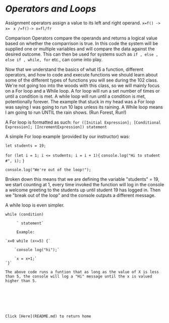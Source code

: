# ***Operators and Loops***

Assignment operators assign a value to its left and right operand. 
`x=f() -> x= `
`x /=f()-> x=fl/fr`

Comparison Operators compare the operands and returns a logical value based on whether the comparrison is true. In this code the system will be supplied one or multiple variables and will compare the data against the desired outcome. This can then be used for systems such as `if , else , else if , while, for` etc., can come into play. 

Now that we understand the basics of what IS a function, different operators, and how to code and execute functions we should learn about some of the different types of functions you will see during the 102 class. We're not going too into the woods with this class, so we will mainly focus on a For loop and a While loop. A for loop will run a set number of times or until a condition is met. A while loop will run until a condition is met, potentionally forever. The example that stuck in my head was a For loop was saying I was going to run 10 laps unless its raining. A While loop means I am going to run UNTIL the rain shows. (Run Forest, Run!)
 
 A For loop is formatted as such:
    `for ([Initial Expression]; [Conditional Expression]; [IncrementExpression]) statement`
   
   A simple For loop example (provided by our instructor) was:
   
   `let students = 19;`

   `for (let i = 1; i <= students; i = i + 1){`
        `console.log("Hi to student #", i);`
   `}`

   `console.log("We're out of the loop!");`
   
   Broken down this means that we are defining the variable "students" = 19, we start counting at 1, every time invoked the function will log in the console a welcome greeting to the students up until student 19 has logged in. Then we "break out of the loop" and the console outputs a different message.
   
   
   
   A while loop is even simpler. 
   
   `while (condition)`
        
         ` statement`

         Example:
   
    `x=0 while (x<=5) {`
        
        `console log("hi");`
        
        `x = x+1;`
    `}`

    The above code runs a funtion that as long as the value of X is less than 5, the console will log a "Hi" message until the x is valued higher than 5.







    Click [Here](README.md) to return home